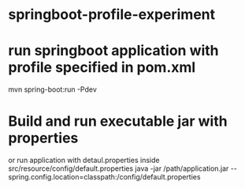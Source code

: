 # springboot-profile-experiment
# run springboot application with profile specified in pom.xml
mvn spring-boot:run -Pdev



# Build and run executable jar with properties
or run application with detaul.properties inside src/resource/config/default.properties
java -jar /path/application.jar --spring.config.location=classpath:/config/default.properties